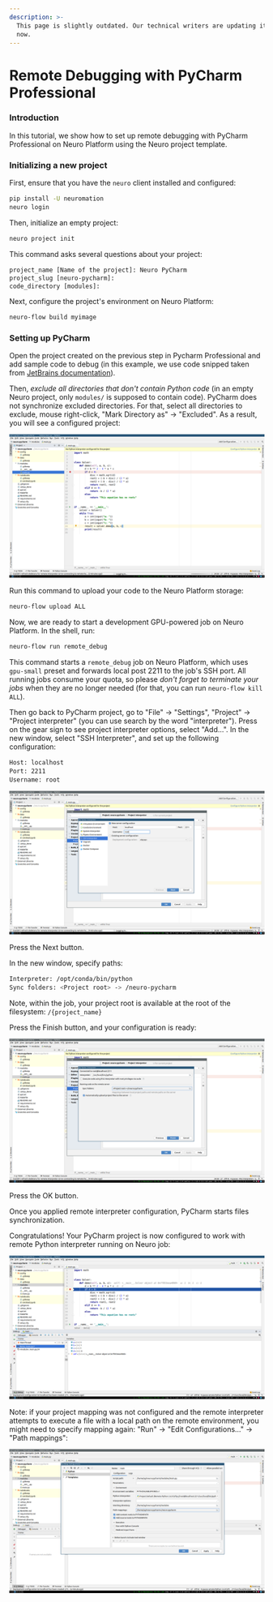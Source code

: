 ```yaml
---
description: >-
  This page is slightly outdated. Our technical writers are updating it right
  now.
---
```


# Remote Debugging with PyCharm Professional

### Introduction

In this tutorial, we show how to set up remote debugging with PyCharm Professional on Neuro Platform using the Neuro project template.

### Initializing a new project

First, ensure that you have the `neuro` client installed and configured:

```bash
pip install -U neuromation
neuro login
```

Then, initialize an empty project:

```bash
neuro project init
```

This command asks several questions about your project:

```text
project_name [Name of the project]: Neuro PyCharm
project_slug [neuro-pycharm]: 
code_directory [modules]:
```

Next, configure the project's environment on Neuro Platform:

```bash
neuro-flow build myimage
```

### Setting up PyCharm

Open the project created on the previous step in Pycharm Professional and add sample code to debug \(in this example, we use code snipped taken from [JetBrains documentation](https://www.jetbrains.com/help/pycharm/remote-debugging-with-product.html)\).

Then, _exclude all directories that don't contain Python code_ \(in an empty Neuro project, only `modules/` is supposed to contain code\). PyCharm does not synchronize excluded directories. For that, select all directories to exclude, mouse right-click, "Mark Directory as" -&gt; "Excluded". As a result, you will see a configured project:

![](../.gitbook/assets/0_empty.png)

Run this command to upload your code to the Neuro Platform storage:

```bash
neuro-flow upload ALL
```

Now, we are ready to start a development GPU-powered job on Neuro Platform. In the shell, run:

```bash
neuro-flow run remote_debug
```

This command starts a `remote_debug` job on Neuro Platform, which uses `gpu-small` preset and forwards local post 2211 to the job's SSH port. All running jobs consume your quota, so please _don't forget to terminate your jobs_ when they are no longer needed \(for that, you can run `neuro-flow kill ALL`\).

Then go back to PyCharm project, go to "File" -&gt; "Settings", "Project" -&gt; "Project interpreter" \(you can use search by the word "interpreter"\). Press on the gear sign to see project interpreter options, select "Add...". In the new window, select "SSH Interpreter", and set up the following configuration:

```bash
Host: localhost
Port: 2211
Username: root
```

![](../.gitbook/assets/1_add_py_interpreter.png)

Press the Next button.

In the new window, specify paths:

```bash
Interpreter: /opt/conda/bin/python
Sync folders: <Project root> -> /neuro-pycharm
```

Note, within the job, your project root is available at the root of the filesystem: `/{project_name}`

Press the Finish button, and your configuration is ready:

![](../.gitbook/assets/2_mapping.png)

Press the OK button.

Once you applied remote interpreter configuration, PyCharm starts files synchronization.

Congratulations! Your PyCharm project is now configured to work with remote Python interpreter running on Neuro job:

![](../.gitbook/assets/3_debugging.png)

Note: if your project mapping was not configured and the remote interpreter attempts to execute a file with a local path on the remote environment, you might need to specify mapping again: "Run" -&gt; "Edit Configurations..." -&gt; "Path mappings":

![](../.gitbook/assets/4_after_mapping.png)


